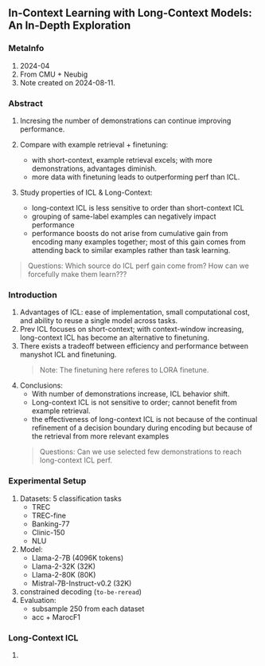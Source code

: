 ## In-Context Learning with Long-Context Models: An In-Depth Exploration

### MetaInfo
1. 2024-04
2. From CMU + Neubig
3. Note created on 2024-08-11.

### Abstract
1. Incresing the number of demonstrations can continue improving performance.
2. Compare with example retrieval + finetuning:
    - with short-context, example retrieval excels; with more demonstrations, advantages diminish.
    - more data with finetuning leads to outperforming perf than ICL.
  
3. Study properties of ICL & Long-Context:
   - long-context ICL is less sensitive to order than short-context ICL
   - grouping of same-label examples can negatively impact performance
   - performance boosts do not arise from cumulative gain from encoding many examples together; most of this gain comes from attending back to similar examples rather than task learning.

> Questions: Which source do ICL perf gain come from? How can we forcefully make them learn???


### Introduction
1. Advantages of ICL:  ease of implementation, small computational cost, and ability to reuse a single model across tasks.
2. Prev ICL focuses on short-context; with context-window increasing, long-context ICL has become an alternative to finetuning.
3. There exists a tradeoff between efficiency and performance between manyshot ICL and finetuning.
    > Note: The finetuning here referes to LORA finetune.
4. Conclusions:
   - With number of demonstrations increase, ICL behavior shift.
   - Long-context ICL is not sensitive to order; cannot benefit from example retrieval.
   -  the effectiveness of long-context ICL is not because of the continual refinement of a decision boundary during encoding but because of the retrieval from more relevant examples 
    > Questions: Can we use selected few demonstrations to reach long-context ICL perf.

### Experimental Setup
1. Datasets: 5 classification tasks
   - TREC
   - TREC-fine
   - Banking-77
   - Clinic-150
   - NLU
2. Model: 
    - Llama-2-7B (4096K tokens)
    - Llama-2-32K (32K)
    - Llama-2-80K (80K)
    - Mistral-7B-Instruct-v0.2 (32K)
3. constrained decoding (`to-be-reread`)
4. Evaluation:
   - subsample 250 from each dataset
   - acc + MarocF1

### Long-Context ICL
1. 
